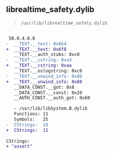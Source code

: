 ## librealtime_safety.dylib

> `/usr/lib/librealtime_safety.dylib`

```diff

 50.0.4.0.0
-  __TEXT.__text: 0x6b4
+  __TEXT.__text: 0x6f8
   __TEXT.__auth_stubs: 0xc0
-  __TEXT.__cstring: 0xa3
+  __TEXT.__cstring: 0xaa
   __TEXT.__oslogstring: 0xc6
-  __TEXT.__unwind_info: 0x80
+  __TEXT.__unwind_info: 0x88
   __DATA_CONST.__got: 0x8
   __DATA_CONST.__const: 0x20
   __AUTH_CONST.__auth_got: 0x60

   - /usr/lib/libSystem.B.dylib
   Functions: 11
   Symbols:   25
-  CStrings:  10
+  CStrings:  11
 
CStrings:
+ "assert"

```
